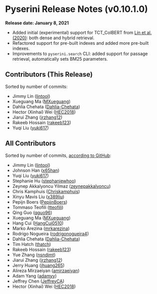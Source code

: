 # Pyserini Release Notes (v0.10.1.0)

**Release date: January 8, 2021**

+ Added initial (experimental) support for TCT_ColBERT from [Lin et al. (2020)](https://arxiv.org/abs/2010.11386): both dense and hybrid retrieval.
+ Refactored support for pre-built indexes and added more pre-built indexes.
+ Improvements to `pyserini.search` CLI: added support for passage retrieval, automatically sets BM25 parameters.

## Contributors (This Release)

Sorted by number of commits:

+ Jimmy Lin ([lintool](https://github.com/lintool))
+ Xueguang Ma ([MXueguang](https://github.com/MXueguang))
+ Dahlia Chehata ([Dahlia-Chehata](https://github.com/Dahlia-Chehata))
+ Hector (Xinhai) Wei ([HEC2018](https://github.com/HEC2018))
+ Jiarui Zhang ([jrzhang12](https://github.com/jrzhang12))
+ Rakeeb Hossain ([rakeeb123](https://github.com/rakeeb123))
+ Yuqi Liu ([yuki617](https://github.com/yuki617))
   
## All Contributors

Sorted by number of commits, [according to GitHub](https://github.com/castorini/pyserini/graphs/contributors):

+ Jimmy Lin ([lintool](https://github.com/lintool))
+ Johnson Han ([x65han](https://github.com/x65han))
+ Yuqi Liu ([yuki617](https://github.com/yuki617))
+ Stephanie Hu ([stephaniewhoo](https://github.com/stephaniewhoo))
+ Zeynep Akkalyoncu Yilmaz ([zeynepakkalyoncu](https://github.com/zeynepakkalyoncu))
+ Chris Kamphuis ([Chriskamphuis](https://github.com/Chriskamphuis))
+ Xinyu Mavis Liu ([x389liu](https://github.com/x389liu))
+ Pepijn Boers ([PepijnBoers](https://github.com/PepijnBoers))
+ Tommaso Teofili ([tteofili](https://github.com/tteofili))
+ Qing Guo ([qguo96](https://github.com/qguo96))
+ Xueguang Ma ([MXueguang](https://github.com/MXueguang))
+ Hang Cui ([HangCui0510](https://github.com/HangCui0510))
+ Marko Arezina ([mrkarezina](https://github.com/mrkarezina))
+ Rodrigo Nogueira ([rodrigonogueira4](https://github.com/rodrigonogueira4))
+ Dahlia Chehata ([Dahlia-Chehata](https://github.com/Dahlia-Chehata))
+ Tim Hatch ([thatch](https://github.com/thatch))
+ Rakeeb Hossain ([rakeeb123](https://github.com/rakeeb123))
+ Yue Zhang ([nsndimt](https://github.com/nsndimt))
+ Jiarui Zhang ([jrzhang12](https://github.com/jrzhang12))
+ Jerry Huang ([jhuang265](https://github.com/jhuang265))
+ Alireza Mirzaeiyan ([amirzaeiyan](https://github.com/amirzaeiyan))
+ Adam Yang ([adamyy](https://github.com/adamyy))
+ Jeffrey Chen ([JeffreyCA](https://github.com/JeffreyCA))
+ Hector (Xinhai) Wei ([HEC2018](https://github.com/HEC2018))
